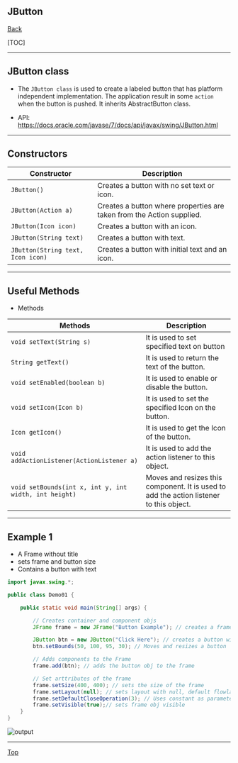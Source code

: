 ## JButton

[Back](./java_swing.md)

[TOC]

---

## JButton class

- The `JButton class` is used to create a labeled button that has platform independent implementation. The application result in some `action` when the button is pushed. It inherits AbstractButton class.

- API: https://docs.oracle.com/javase/7/docs/api/javax/swing/JButton.html

---

## Constructors

| Constructor                       | Description                                                           |
| --------------------------------- | --------------------------------------------------------------------- |
| `JButton()`                       | Creates a button with no set text or icon.                            |
| `JButton(Action a)`               | Creates a button where properties are taken from the Action supplied. |
| `JButton(Icon icon)`              | Creates a button with an icon.                                        |
| `JButton(String text)`            | Creates a button with text.                                           |
| `JButton(String text, Icon icon)` | Creates a button with initial text and an icon.                       |

---

## Useful Methods

- Methods

| Methods                                               | Description                                                                             |
| ----------------------------------------------------- | --------------------------------------------------------------------------------------- |
| `void setText(String s)`                              | It is used to set specified text on button                                              |
| `String getText()`                                    | It is used to return the text of the button.                                            |
| `void setEnabled(boolean b)`                          | It is used to enable or disable the button.                                             |
| `void setIcon(Icon b)`                                | It is used to set the specified Icon on the button.                                     |
| `Icon getIcon()`                                      | It is used to get the Icon of the button.                                               |
| `void addActionListener(ActionListener a)`            | It is used to add the action listener to this object.                                   |
| `void setBounds(int x, int y, int width, int height)` | Moves and resizes this component. It is used to add the action listener to this object. |

---

## Example 1

- A Frame without title
- sets frame and button size
- Contains a button with text

```java
import javax.swing.*;

public class Demo01 {

    public static void main(String[] args) {

        // Creates container and component objs
        JFrame frame = new JFrame("Button Example"); // creates a frame container with a title

        JButton btn = new JButton("Click Here"); // creates a button with a text
        btn.setBounds(50, 100, 95, 30); // Moves and resizes a button

        // Adds components to the Frame
        frame.add(btn); // adds the button obj to the frame

        // Set arttributes of the frame
        frame.setSize(400, 400); // sets the size of the frame
        frame.setLayout(null); // sets layout with null, default flowlayout will be applied.
        frame.setDefaultCloseOperation(3); // Uses constant as parameter.
        frame.setVisible(true);// sets frame obj visible
    }
}
```

![output](https://static.javatpoint.com/java/swing/images/java-jbutton1.png)

---

[Top](#jframe)
